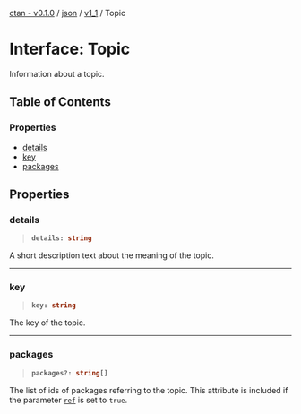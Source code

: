 [ctan - v0.1.0](../README.md) / [json](../modules/json.md) / [v1\_1](../modules/json.v1_1.md) / Topic

# Interface: Topic

Information about a topic.

## Table of Contents

### Properties

- [details](json.v1_1.Topic.md#details)
- [key](json.v1_1.Topic.md#key)
- [packages](json.v1_1.Topic.md#packages)

## Properties

### details

> <b>
>
> ```typescript
> details: string
> ```
>
> </b>

A short description text about the meaning of the topic.

<dl>

</dl>

___

### key

> <b>
>
> ```typescript
> key: string
> ```
>
> </b>

The key of the topic.

<dl>

</dl>

___

### packages

> <b>
>
> ```typescript
> packages?: string[]
> ```
>
> </b>

The list of ids of packages referring to the topic.
This attribute is included
if the parameter [`ref`](json.v1_1.TopicParameters.md#ref) is set to `true`.

<dl>

</dl>
